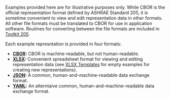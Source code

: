 Examples provided here are for illustrative purposes only. While CBOR is the official representation format defined by ASHRAE Standard 205, it is sometime convenient to view and edit representation data in other formats. All other file formats must be translated to CBOR for use in application software. Routines for converting between the file formats are included in [Toolkit 205](tk205.html).

Each example represntation is provided in four formats:

- **[CBOR](https://cbor.io/):** CBOR is machine-readable, but not human-readable.
- **[XLSX](https://wiki.fileformat.com/spreadsheet/xlsx/):** Convenient spreadsheet format for viewing and editing representation data (see [XLSX Templates](templates.html) for empty examples for creating new representations).
- **[JSON](https://www.json.org/):** A common, human-and-machine-readable data exchange format.
- **[YAML](https://yaml.org/):** An alterntaive common, human-and-machine-readable data exchange format.
